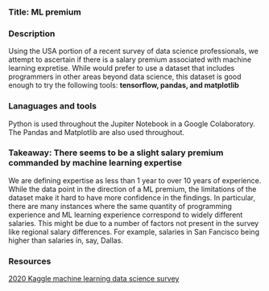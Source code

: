 ### Title: ML premium

### Description
Using the USA portion of a recent survey of data science professionals, we attempt to ascertain if there is a salary premium associated with machine learning expretise.  While would prefer to use a dataset that includes programmers in other areas beyond data science, this dataset is good enough to try the following tools: **tensorflow, pandas, and matplotlib**

### Lanaguages and tools
Python is used throughout the Jupiter Notebook in a Google Colaboratory.  The Pandas and Matplotlib are also used throughout.

### Takeaway: There seems to be a slight salary premium commanded by machine learning expertise
We are defining expertise as less than 1 year to over 10 years of experience.  While the data point in the direction of a ML premium, the limitations of the dataset make it hard to have more confidence in the findings.  In particular, there are many instances where the same quantity of programming experience and ML learning experience correspond to widely different salaries.  This might be due to a number of factors not present in the survey like regional salary differences.  For example, salaries in San Fancisco being higher than salaries in, say, Dallas.

### Resources
[2020 Kaggle machine learning data science survey](https://data.world/technology/kaggle-machine-learning-data-science-survey)
